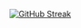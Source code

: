 [![GitHub Streak](https://github-readme-streak-stats.herokuapp.com?user=ChipoDeil&theme=github-dark-blue&date_format=M%20j%5B%2C%20Y%5D)](https://git.io/streak-stats)

<!--
**ChipoDeil/ChipoDeil** is a ✨ _special_ ✨ repository because its `README.md` (this file) appears on your GitHub profile.

Here are some ideas to get you started:

- 🔭 I’m currently working on ...
- 🌱 I’m currently learning ...
- 👯 I’m looking to collaborate on ...
- 🤔 I’m looking for help with ...
- 💬 Ask me about ...
- 📫 How to reach me: ...
- 😄 Pronouns: ...
- ⚡ Fun fact: ...
-->
